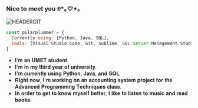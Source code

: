 ### Nice to meet you ୭*｡♡*｡

![HEADERGIT](https://user-images.githubusercontent.com/91505644/225498651-a6641af9-443a-46f9-a080-ded7036c6a06.png)

```js
const pilarplummer = {
  Currently using: [Python, Java, SQL],
  Tools: [Visual Studio Code, Git, Sublime, SQL Server Management Studio]
}
```

- 𝐈'𝐦 𝐚𝐧 𝐔𝐌𝐄𝐓 𝐬𝐭𝐮𝐝𝐞𝐧𝐭.
- 𝐈'𝐦 𝐢𝐧 𝐦𝐲 𝐭𝐡𝐢𝐫𝐝 𝐲𝐞𝐚𝐫 𝐨𝐟 𝐮𝐧𝐢𝐯𝐞𝐫𝐬𝐢𝐭𝐲.
- 𝐈'𝐦 𝐜𝐮𝐫𝐫𝐞𝐧𝐭𝐥𝐲 𝐮𝐬𝐢𝐧𝐠 𝐏𝐲𝐭𝐡𝐨𝐧, 𝐉𝐚𝐯𝐚, 𝐚𝐧𝐝 𝐒𝐐𝐋
- 𝐑𝐢𝐠𝐡𝐭 𝐧𝐨𝐰, 𝐈'𝐦 𝐰𝐨𝐫𝐤𝐢𝐧𝐠 𝐨𝐧 𝐚𝐧 𝐚𝐜𝐜𝐨𝐮𝐧𝐭𝐢𝐧𝐠 𝐬𝐲𝐬𝐭𝐞𝐦 
𝐩𝐫𝐨𝐣𝐞𝐜𝐭 𝐟𝐨𝐫 𝐭𝐡𝐞 𝐀𝐝𝐯𝐚𝐧𝐜𝐞𝐝 𝐏𝐫𝐨𝐠𝐫𝐚𝐦𝐦𝐢𝐧𝐠 𝐓𝐞𝐜𝐡𝐧𝐢𝐪𝐮𝐞𝐬 𝐜𝐥𝐚𝐬𝐬.
- 𝐈𝐧 𝐨𝐫𝐝𝐞𝐫 𝐭𝐨 𝐠𝐞𝐭 𝐭𝐨 𝐤𝐧𝐨𝐰 𝐦𝐲𝐬𝐞𝐥𝐟 𝐛𝐞𝐭𝐭𝐞𝐫, 𝐈 𝐥𝐢𝐤𝐞
𝐭𝐨 𝐥𝐢𝐬𝐭𝐞𝐧 𝐭𝐨 𝐦𝐮𝐬𝐢𝐜 𝐚𝐧𝐝 𝐫𝐞𝐚𝐝 𝐛𝐨𝐨𝐤𝐬.

<!--
**pilarplummer/pilarplummer** is a ✨ _special_ ✨ repository because its `README.md` (this file) appears on your GitHub profile.

Here are some ideas to get you started:

- 🔭 I’m currently working on ...
- 🌱 I’m currently learning ...
- 👯 I’m looking to collaborate on ...
- 🤔 I’m looking for help with ...
- 💬 Ask me about ...
- 📫 How to reach me: ...
- 😄 Pronouns: ...
- ⚡ Fun fact: ...
-->
